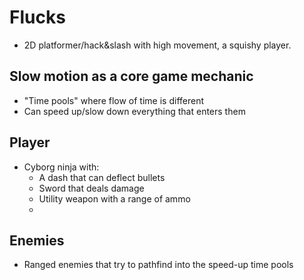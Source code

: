 # Flucks
- 2D platformer/hack&slash with high movement, a squishy player.

## Slow motion as a core game mechanic

- "Time pools" where flow of time is different
- Can speed up/slow down everything that enters them

## Player

- Cyborg ninja with:
  - A dash that can deflect bullets
  - Sword that deals damage
  - Utility weapon with a range of ammo
  - 

## Enemies

- Ranged enemies that try to pathfind into the speed-up time pools
 